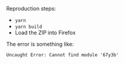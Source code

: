 Reproduction steps:

- `yarn`
- `yarn build`
- Load the ZIP into Firefox

The error is something like:

```
Uncaught Error: Cannot find module '67y3b'
```
